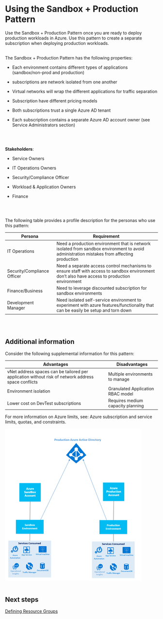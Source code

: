 # Using the Sandbox + Production Pattern 


Use the Sandbox + Production Pattern once you are ready to deploy production workloads in Azure. Use this pattern to create a separate subscription when deploying production workloads. 
<br />
<br />

The Sandbox + Production Pattern has the following properties:
- Each environment contains different types of applications (sandbox/non-prod and production) 

- subscriptions are network isolated from one another 
- Virtual networks will wrap the different applications for traffic separation 
- Subscription have different pricing models 
- Both subscriptions trust a single Azure AD tenant 
- Each subscription contains a separate Azure AD account owner (see Service Administrators section) 
<br />
<br />

**Stakeholders**:  
- Service Owners

- IT Operations Owners 
- Security/Compliance Officer 
- Workload & Application Owners 
- Finance 
<br />
<br />

The following table provides a profile description for the personas who use this pattern:  

| Persona | Requirement|
| ----------- | ----------- |
| IT Operations  | Need a production environment that is network isolated from sandbox environment to avoid administration mistakes from affecting production |
| Security/Compliance Officer | Need a separate access control mechanisms to ensure staff with access to sandbox environment don’t also have access to production environment |
| Finance/Business | Need to leverage discounted subscription for sandbox environments |
|Development Manager | Need isolated self-service environment to experiment with azure features/functionality that can be easily be setup and torn down |
<br />
<br /> 

## Additional information  
Consider the following supplemental information for this pattern:  

| Advantages | Disadvantages |
| ------- | ------ |
| vNet address spaces can be tailored per application without risk of network address space conflicts| Multiple environments to manage|
| Environment isolation  | Granulated Application RBAC model |
|Lower cost on DevTest subscriptions  | Requires medium capacity planning  |


For more information on Azure limits, see: Azure subscription and service limits, quotas, and constraints. 

![Sandbox-Production-Pattern](https://github.com/alvarovitta/Enrollment-and-Subscription/blob/master/_images/Sandbox-Production-Pattern.png)
<br />
<br />

## Next steps
[Defining Resource Groups](https://github.com/alvarovitta/Enrollment-and-Subscription/blob/master/3.0-Defining-Resource-Groups.md)
